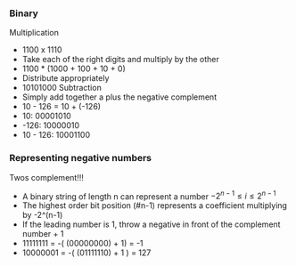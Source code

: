 ### Binary
Multiplication
- 1100 x 1110
- Take each of the right digits and multiply by the other
- 1100 * (1000 + 100 + 10 + 0)
- Distribute appropriately
- 10101000
Subtraction
- Simply add together a plus the negative complement
- 10 - 126 = 10 + (-126)
- 10: 00001010
- -126: 10000010
- 10 - 126: 10001100
### Representing negative numbers
Twos complement!!!
- A binary string of length n can represent a number $-2^{n-1} \le i \le 2^{n-1}$
- The highest order bit position (#n-1) represents a coefficient multiplying by -2^(n-1)
- If the leading number is 1, throw a negative in front of the complement number + 1
- 11111111 = -( (00000000) + 1) = -1
- 10000001 = -( (01111110) + 1 ) = 127
